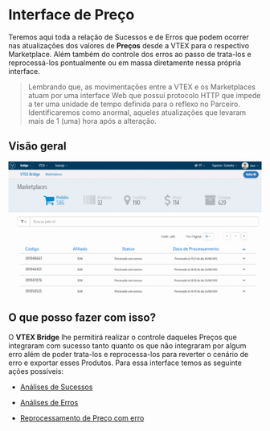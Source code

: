# Interface de Preço
Teremos aqui toda a relação de Sucessos e de Erros que podem ocorrer nas atualizações dos valores de **Preços** desde a VTEX para o respectivo Marketplace. Além também do controle dos erros ao passo de trata-los e reprocessá-los pontualmente ou em massa diretamente nessa própria interface.

> Lembrando que, as movimentações entre a VTEX e os Marketplaces atuam por uma interface Web que possui protocolo HTTP que impede a ter uma unidade de tempo definida para o reflexo no Parceiro. Identificaremos como anormal, aqueles atualizações que levaram mais de 1 (uma) hora após a alteração.

## Visão geral

![Preço - Visão geral](V_visaogeral_preco.gif)

## O que posso fazer com isso?
O **VTEX Bridge** lhe permitirá realizar o controle daqueles Preços que integraram com sucesso tanto quanto os que não integraram por algum erro além de poder trata-los e reprocessa-los para reverter o cenário de erro e exportar esses Produtos. Para essa interface temos as seguinte ações possíveis:

* [Análises de Sucessos](analises-de-sucessos\README.md)

* [Análises de Erros](analises_de_erro\README.md)

* [Reprocessamento de Preço com erro](reprocessamento-de-preco-com-erro\README.md)
